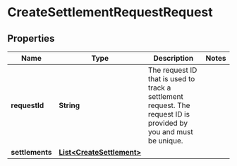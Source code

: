 

# CreateSettlementRequestRequest


## Properties

| Name | Type | Description | Notes |
|------------ | ------------- | ------------- | -------------|
|**requestId** | **String** | The request ID that is used to track a settlement request. The request ID is provided by you and must be unique. |  |
|**settlements** | [**List&lt;CreateSettlement&gt;**](CreateSettlement.md) |  |  |




